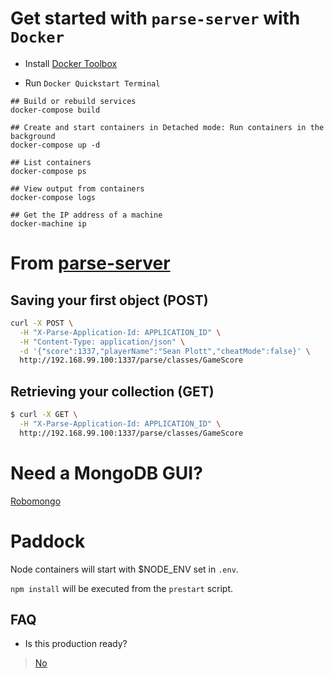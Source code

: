 # Get started with `parse-server` with `Docker`

- Install [Docker Toolbox](https://www.docker.com/toolbox)

- Run `Docker Quickstart Terminal`

```
## Build or rebuild services
docker-compose build
```

```
## Create and start containers in Detached mode: Run containers in the background
docker-compose up -d
```

```
## List containers
docker-compose ps
```

```
## View output from containers
docker-compose logs
```

```
## Get the IP address of a machine
docker-machine ip
```

# From [parse-server](https://github.com/ParsePlatform/parse-server#saving-your-first-object)
>
## Saving your first object (POST)
>
```bash
curl -X POST \
  -H "X-Parse-Application-Id: APPLICATION_ID" \
  -H "Content-Type: application/json" \
  -d '{"score":1337,"playerName":"Sean Plott","cheatMode":false}' \
  http://192.168.99.100:1337/parse/classes/GameScore
```
>
## Retrieving your collection (GET)
>
```bash
$ curl -X GET \
  -H "X-Parse-Application-Id: APPLICATION_ID" \
  http://192.168.99.100:1337/parse/classes/GameScore
```

# Need a MongoDB GUI?

[Robomongo](https://robomongo.org/)

# Paddock
Node containers will start with $NODE_ENV set in `.env`.

`npm install` will be executed from the `prestart` script.

## FAQ

* Is this production ready?

> [No](https://memegenerator.net/instance/31056298)
